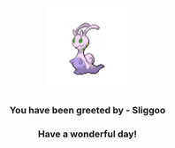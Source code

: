 <p align="center">
    <img src="https://raw.githubusercontent.com/PokeAPI/sprites/master/sprites/pokemon/705.png" width="150" height="150">
</p>
<h3 align="center">You have been greeted by - <b>Sliggoo</b></h3>
<h3 align="center">Have a wonderful day!</h3>
